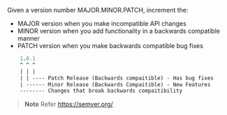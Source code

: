 Given a version number MAJOR.MINOR.PATCH, increment the:

- MAJOR version when you make incompatible API changes
- MINOR version when you add functionality in a backwards compatible manner
- PATCH version when you make backwards compatible bug fixes


```graphql
	1.0.1
	^ ^ ^
	| | |
	| | ---- Patch Release (Backwards compaitible) - Has bug fixes
	| ------ Minor Release (Backwards Compaitible) - New Features
	-------- Changes that break backwards compaitibility
```

> **Note** Refer https://semver.org/
